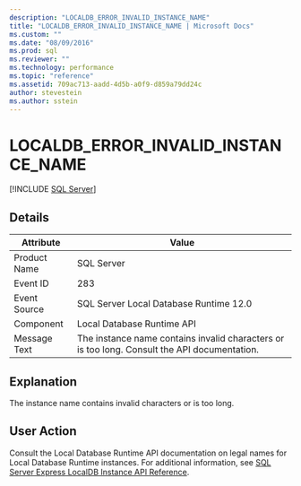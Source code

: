 ```yaml
---
description: "LOCALDB_ERROR_INVALID_INSTANCE_NAME"
title: "LOCALDB_ERROR_INVALID_INSTANCE_NAME | Microsoft Docs"
ms.custom: ""
ms.date: "08/09/2016"
ms.prod: sql
ms.reviewer: ""
ms.technology: performance
ms.topic: "reference"
ms.assetid: 709ac713-aadd-4d5b-a0f9-d859a79dd24c
author: stevestein
ms.author: sstein
---
```

# LOCALDB_ERROR_INVALID_INSTANCE_NAME
 [!INCLUDE [SQL Server](../../includes/applies-to-version/sqlserver.md)]
    
## Details  
  
| Attribute | Value |
| --------- | ----- |
|Product Name|SQL Server|  
|Event ID|283|  
|Event Source|SQL Server Local Database Runtime 12.0|  
|Component|Local Database Runtime API|  
|Message Text|The instance name contains invalid characters or is too long. Consult the API documentation.|  
  
## Explanation  
 The instance name contains invalid characters or is too long.  
  
## User Action  
 Consult the Local Database Runtime API documentation on legal names for Local Database Runtime instances.  For additional information, see [SQL Server Express LocalDB Instance API Reference](../../relational-databases/express-localdb-instance-apis/sql-server-express-localdb-reference-instance-apis.md).
  
  

